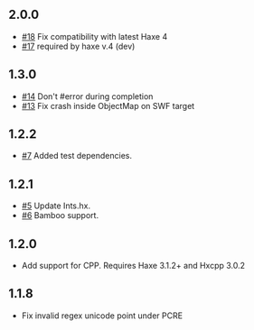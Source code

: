## 2.0.0

- [#18](https://github.com/mikestead/hx-yaml/pull/18) Fix compatibility with
  latest Haxe 4
- [#17](https://github.com/mikestead/hx-yaml/pull/17) required by haxe v.4 (dev)

## 1.3.0

- [#14](https://github.com/mikestead/hx-yaml/pull/13) Don't #error during
  completion
- [#13](https://github.com/mikestead/hx-yaml/pull/13) Fix crash inside ObjectMap
  on SWF target

## 1.2.2

- [#7](https://github.com/mikestead/hx-yaml/pull/7) Added test dependencies.

## 1.2.1

- [#5](https://github.com/mikestead/hx-yaml/pull/5) Update Ints.hx.
- [#6](https://github.com/mikestead/hx-yaml/pull/6) Bamboo support.

## 1.2.0

- Add support for CPP. Requires Haxe 3.1.2+ and Hxcpp 3.0.2

## 1.1.8

- Fix invalid regex unicode point under PCRE
